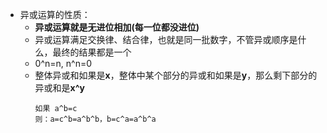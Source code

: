 * 异或运算的性质：
    * **异或运算就是无进位相加(每一位都没进位)**
    * 异或运算满足交换律、结合律，也就是同一批数字，不管异或顺序是什么，最终的结果都是一个
    * 0^n=n, n^n=0
    * 整体异或和如果是**x**，整体中某个部分的异或和如果是**y**，那么剩下部分的异或和是**x^y**
        ```
        如果 a^b=c
        则：a=c^b=a^b^b，b=c^a=a^b^a
        ```
